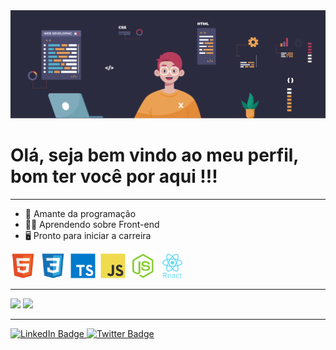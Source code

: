 <img src = "bannercomp.png" width = "1537px">

# Olá, seja bem vindo ao meu perfil, bom ter você por aqui !!!

---

 - 💙 Amante da programação
 - 👩‍💻 Aprendendo sobre Front-end
 - 🖥️ Pronto para iniciar a carreira
 
 <div>
  <img src="https://github.com/devicons/devicon/blob/master/icons/html5/html5-original.svg" title="HTML5" alt="HTML" width="40" height="40"/>&nbsp;
  <img src="https://github.com/devicons/devicon/blob/master/icons/css3/css3-original.svg" title="CSS3" alt="CSS" width="40" height="40"/>&nbsp;
  <img src="https://github.com/devicons/devicon/blob/master/icons/typescript/typescript-original.svg" title="TypeScript" alt="TypeScript" width="40"height="40"/>&nbsp;
  <img src="https://github.com/devicons/devicon/blob/master/icons/javascript/javascript-original.svg" title="JavaScript" alt="JavaScript" width="40"height="40"/>&nbsp;
  <img src="https://github.com/devicons/devicon/blob/master/icons/nodejs/nodejs-original.svg" title="Nodejs" alt="Nodejs" width="40" height="40"/>&nbsp;
  <img src="https://github.com/devicons/devicon/blob/master/icons/react/react-original-wordmark.svg" title="React" alt="React" width="40" height="40"/>&nbsp;
 </div>

---

<div align = "left">
<img height = "200em" src="https://github-readme-stats.vercel.app/api/top-langs/?username=GabrielLehmann&show_icons=true&theme=tokyonight&count_private=true"/>
<img height = "200em" src="https://github-readme-stats.vercel.app/api?username=GabrielLehmann&show_icons=true&show_icons=true&theme=tokyonight&count_private=true" />
</div>

---

<div id="badges">
  <a href = "https://www.linkedin.com/in/gabriel-lehmann-910a48251/">
    <img src="https://img.shields.io/badge/LinkedIn-blue?style=for-the-badge&logo=linkedin&logoColor=white" alt="LinkedIn Badge"/>
  </a>
  <a href = "https://twitter.com/GFLehmann">
    <img src="https://img.shields.io/badge/Twitter-blue?style=for-the-badge&logo=twitter&logoColor=white" alt="Twitter Badge"/>
  </a>
</div>
